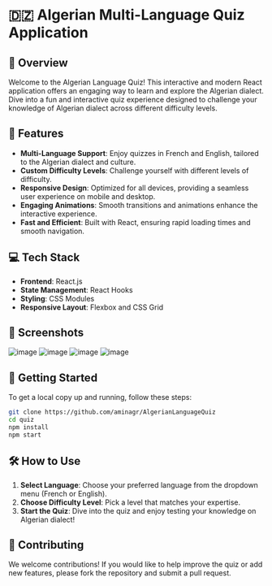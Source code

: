 # 🇩🇿 Algerian Multi-Language Quiz Application



## 🌟 Overview


Welcome to the Algerian Language Quiz! This interactive and modern React application offers an engaging way to learn and explore the Algerian dialect. Dive into a fun and interactive quiz experience designed to challenge your knowledge of Algerian dialect across different difficulty levels.




## 🎯 Features

- **Multi-Language Support**: Enjoy quizzes in French and English, tailored to the Algerian dialect and culture.
- **Custom Difficulty Levels**: Challenge yourself with different levels of difficulty.
- **Responsive Design**: Optimized for all devices, providing a seamless user experience on mobile and desktop.
- **Engaging Animations**: Smooth transitions and animations enhance the interactive experience.
- **Fast and Efficient**: Built with React, ensuring rapid loading times and smooth navigation.

## 💻 Tech Stack

- **Frontend**: React.js
- **State Management**: React Hooks
- **Styling**: CSS Modules
- **Responsive Layout**: Flexbox and CSS Grid

## 📸 Screenshots

![image](https://github.com/user-attachments/assets/43d8eccc-c58f-447d-8417-4747889dc443)
![image](https://github.com/user-attachments/assets/e5f9c404-ddcb-4c41-884a-d93864575b70)
![image](https://github.com/user-attachments/assets/3bc4d7ca-6315-48ad-a42d-0025e32d1606)
![image](https://github.com/user-attachments/assets/704beb21-c424-4649-a886-6b49dbbd8b8e)




## 🚀 Getting Started

To get a local copy up and running, follow these steps:


   ```bash
   git clone https://github.com/aminagr/AlgerianLanguageQuiz
   cd quiz
   npm install
   npm start
```
## 🛠 How to Use

1. **Select Language**: Choose your preferred language from the dropdown menu (French or English).
2. **Choose Difficulty Level**: Pick a level that matches your expertise.
3. **Start the Quiz**: Dive into the quiz and enjoy testing your knowledge on Algerian dialect!

## 🤝 Contributing

We welcome contributions! If you would like to help improve the quiz or add new features, please fork the repository and submit a pull request.


